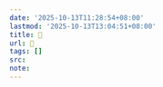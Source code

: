 ```yaml
---
date: '2025-10-13T11:28:54+08:00'
lastmod: '2025-10-13T13:04:51+08:00'
title: 󰟐
url: 󰟐
tags: []
src:
note:
---
```

